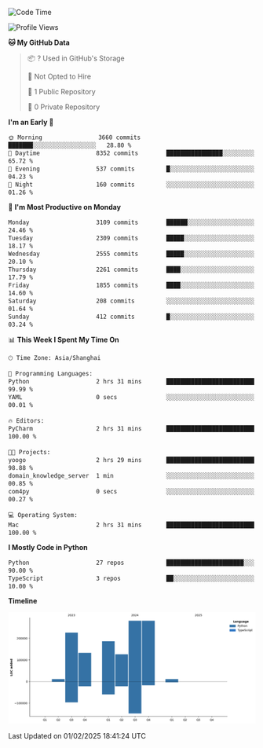 <!--START_SECTION:waka-->
![Code Time](http://img.shields.io/badge/Code%20Time-84%20hrs%2017%20mins-blue)

![Profile Views](http://img.shields.io/badge/Profile%20Views-0-blue)

**🐱 My GitHub Data** 

> 📦 ? Used in GitHub's Storage 
 > 
> 🚫 Not Opted to Hire
 > 
> 📜 1 Public Repository 
 > 
> 🔑 0 Private Repository 
 > 
**I'm an Early 🐤** 

```text
🌞 Morning                3660 commits        ███████░░░░░░░░░░░░░░░░░░   28.80 % 
🌆 Daytime                8352 commits        ████████████████░░░░░░░░░   65.72 % 
🌃 Evening                537 commits         █░░░░░░░░░░░░░░░░░░░░░░░░   04.23 % 
🌙 Night                  160 commits         ░░░░░░░░░░░░░░░░░░░░░░░░░   01.26 % 
```
📅 **I'm Most Productive on Monday** 

```text
Monday                   3109 commits        ██████░░░░░░░░░░░░░░░░░░░   24.46 % 
Tuesday                  2309 commits        █████░░░░░░░░░░░░░░░░░░░░   18.17 % 
Wednesday                2555 commits        █████░░░░░░░░░░░░░░░░░░░░   20.10 % 
Thursday                 2261 commits        ████░░░░░░░░░░░░░░░░░░░░░   17.79 % 
Friday                   1855 commits        ████░░░░░░░░░░░░░░░░░░░░░   14.60 % 
Saturday                 208 commits         ░░░░░░░░░░░░░░░░░░░░░░░░░   01.64 % 
Sunday                   412 commits         █░░░░░░░░░░░░░░░░░░░░░░░░   03.24 % 
```


📊 **This Week I Spent My Time On** 

```text
🕑︎ Time Zone: Asia/Shanghai

💬 Programming Languages: 
Python                   2 hrs 31 mins       █████████████████████████   99.99 % 
YAML                     0 secs              ░░░░░░░░░░░░░░░░░░░░░░░░░   00.01 % 

🔥 Editors: 
PyCharm                  2 hrs 31 mins       █████████████████████████   100.00 % 

🐱‍💻 Projects: 
yoogo                    2 hrs 29 mins       █████████████████████████   98.88 % 
domain_knowledge_server  1 min               ░░░░░░░░░░░░░░░░░░░░░░░░░   00.85 % 
com4py                   0 secs              ░░░░░░░░░░░░░░░░░░░░░░░░░   00.27 % 

💻 Operating System: 
Mac                      2 hrs 31 mins       █████████████████████████   100.00 % 
```

**I Mostly Code in Python** 

```text
Python                   27 repos            ██████████████████████░░░   90.00 % 
TypeScript               3 repos             ██░░░░░░░░░░░░░░░░░░░░░░░   10.00 % 
```



**Timeline**

![Lines of Code chart](https://raw.githubusercontent.com/jixingyou/jixingyou/main/assets/bar_graph.png)


 Last Updated on 01/02/2025 18:41:24 UTC
<!--END_SECTION:waka-->